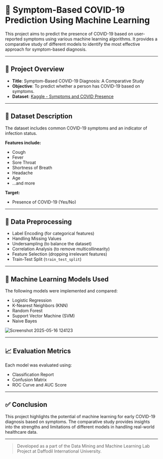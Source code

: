 # 🦠 Symptom-Based COVID-19 Prediction Using Machine Learning

This project aims to predict the presence of COVID-19 based on user-reported symptoms using various machine learning algorithms. It provides a comparative study of different models to identify the most effective approach for symptom-based diagnosis.

---

## 📌 Project Overview

- **Title**: Symptom-Based COVID-19 Diagnosis: A Comparative Study  
- **Objective**: To predict whether a person has COVID-19 based on symptoms.  
- **Dataset**: [Kaggle - Symptoms and COVID Presence](https://www.kaggle.com/datasets/hemanthhari/symptoms-and-covid-presence)

---

## 📁 Dataset Description

The dataset includes common COVID-19 symptoms and an indicator of infection status.

**Features include:**
- Cough
- Fever
- Sore Throat
- Shortness of Breath
- Headache
- Age
- ...and more

**Target:**
- Presence of COVID-19 (Yes/No)

---

## 🧹 Data Preprocessing

-  Label Encoding (for categorical features)
-  Handling Missing Values
-  Undersampling (to balance the dataset)
-  Correlation Analysis (to remove multicollinearity)
-  Feature Selection (dropping irrelevant features)
-  Train-Test Split (`train_test_split`)

---

## 🧠 Machine Learning Models Used

The following models were implemented and compared:

- Logistic Regression
- K-Nearest Neighbors (KNN)
- Random Forest
- Support Vector Machine (SVM)
- Naive Bayes

![Screenshot 2025-05-16 124123](https://github.com/user-attachments/assets/5f614d4c-d026-4035-8b45-42555686c413)

---

## 📈 Evaluation Metrics

Each model was evaluated using:

- Classification Report
- Confusion Matrix
- ROC Curve and AUC Score

---

## ✅ Conclusion

This project highlights the potential of machine learning for early COVID-19 diagnosis based on symptoms. The comparative study provides insights into the strengths and limitations of different models in handling real-world healthcare data.

---

> Developed as a part of the Data Mining and Machine Learning Lab Project at Daffodil International University.
